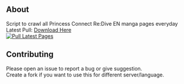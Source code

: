 ## About
Script to crawl all Princess Connect Re:Dive EN manga pages everyday<br>
Latest Pull: [Download Here](https://github.com/trunghieumickey/priconne-manga-compiler/releases/download/latest/priconne.pdf)<br>
[![Pull Latest Pages](https://github.com/trunghieumickey/priconne-manga-compiler/actions/workflows/main.yml/badge.svg)](https://github.com/trunghieumickey/priconne-manga-compiler/actions/workflows/main.yml)

## Contributing
Please open an issue to report a bug or give suggestion.<br>
Create a fork if you want to use this for different server/language.
